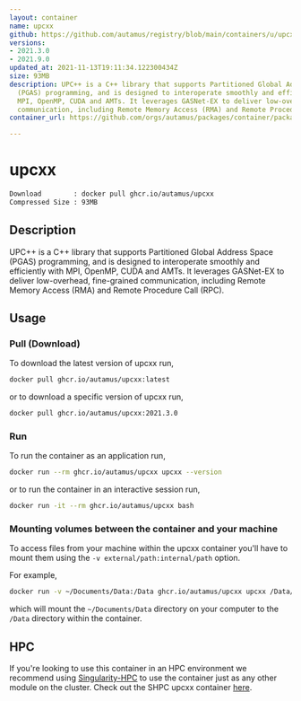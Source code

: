```yaml
---
layout: container
name: upcxx
github: https://github.com/autamus/registry/blob/main/containers/u/upcxx/spack.yaml
versions:
- 2021.3.0
- 2021.9.0
updated_at: 2021-11-13T19:11:34.122300434Z
size: 93MB
description: UPC++ is a C++ library that supports Partitioned Global Address Space
  (PGAS) programming, and is designed to interoperate smoothly and efficiently with
  MPI, OpenMP, CUDA and AMTs. It leverages GASNet-EX to deliver low-overhead, fine-grained
  communication, including Remote Memory Access (RMA) and Remote Procedure Call (RPC).
container_url: https://github.com/orgs/autamus/packages/container/package/upcxx

---
```

# upcxx
```bash 
Download        : docker pull ghcr.io/autamus/upcxx
Compressed Size : 93MB
```

## Description
UPC++ is a C++ library that supports Partitioned Global Address Space (PGAS) programming, and is designed to interoperate smoothly and efficiently with MPI, OpenMP, CUDA and AMTs. It leverages GASNet-EX to deliver low-overhead, fine-grained communication, including Remote Memory Access (RMA) and Remote Procedure Call (RPC).

## Usage
### Pull (Download)
To download the latest version of upcxx run,

```bash
docker pull ghcr.io/autamus/upcxx:latest
```

or to download a specific version of upcxx run,

```bash
docker pull ghcr.io/autamus/upcxx:2021.3.0
```
### Run
To run the container as an application run,
```bash
docker run --rm ghcr.io/autamus/upcxx upcxx --version
```

or to run the container in an interactive session run,
```bash
docker run -it --rm ghcr.io/autamus/upcxx bash
```

### Mounting volumes between the container and your machine
To access files from your machine within the upcxx container you'll have to mount them using the `-v external/path:internal/path` option.

For example,
```bash
docker run -v ~/Documents/Data:/Data ghcr.io/autamus/upcxx upcxx /Data/myData.csv
```
which will mount the `~/Documents/Data` directory on your computer to the `/Data` directory within the container.

## HPC
If you're looking to use this container in an HPC environment we recommend using [Singularity-HPC](https://singularity-hpc.readthedocs.io) to use the container just as any other module on the cluster. Check out the SHPC upcxx container [here](https://singularityhub.github.io/singularity-hpc/r/ghcr.io-autamus-upcxx/).